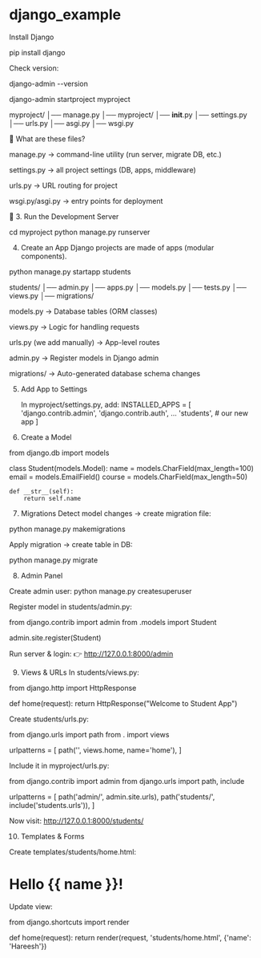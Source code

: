 # django_example

Install Django

pip install django

Check version:

django-admin --version


django-admin startproject myproject


myproject/
│── manage.py
│── myproject/
    │── __init__.py
    │── settings.py
    │── urls.py
    │── asgi.py
    │── wsgi.py


📖 What are these files?

manage.py → command-line utility (run server, migrate DB, etc.)

settings.py → all project settings (DB, apps, middleware)

urls.py → URL routing for project

wsgi.py/asgi.py → entry points for deployment



🔹 3. Run the Development Server

cd myproject
python manage.py runserver



4. Create an App
Django projects are made of apps (modular components).

python manage.py startapp students

students/
│── admin.py
│── apps.py
│── models.py
│── tests.py
│── views.py
│── migrations/


models.py → Database tables (ORM classes)

views.py → Logic for handling requests

urls.py (we add manually) → App-level routes

admin.py → Register models in Django admin

migrations/ → Auto-generated database schema changes



5. Add App to Settings

   In myproject/settings.py, add:
INSTALLED_APPS = [
    'django.contrib.admin',
    'django.contrib.auth',
    ...
    'students',  # our new app
]


6. Create a Model


from django.db import models

class Student(models.Model):
    name = models.CharField(max_length=100)
    email = models.EmailField()
    course = models.CharField(max_length=50)

    def __str__(self):
        return self.name

7. Migrations
Detect model changes → create migration file:

python manage.py makemigrations


Apply migration → create table in DB:

python manage.py migrate


8. Admin Panel

Create admin user:
python manage.py createsuperuser


Register model in students/admin.py:

from django.contrib import admin
from .models import Student

admin.site.register(Student)



Run server & login:
👉 http://127.0.0.1:8000/admin


9. Views & URLs
In students/views.py:

from django.http import HttpResponse

def home(request):
    return HttpResponse("Welcome to Student App")



Create students/urls.py:

from django.urls import path
from . import views

urlpatterns = [
    path('', views.home, name='home'),
]




Include it in myproject/urls.py:

from django.contrib import admin
from django.urls import path, include

urlpatterns = [
    path('admin/', admin.site.urls),
    path('students/', include('students.urls')),
]



Now visit: http://127.0.0.1:8000/students/



10. Templates & Forms

Create templates/students/home.html:

<!DOCTYPE html>
<html>
<head>
    <title>Student Home</title>
</head>
<body>
    <h1>Hello {{ name }}!</h1>
</body>
</html>


Update view:

from django.shortcuts import render

def home(request):
    return render(request, 'students/home.html', {'name': 'Hareesh'})



